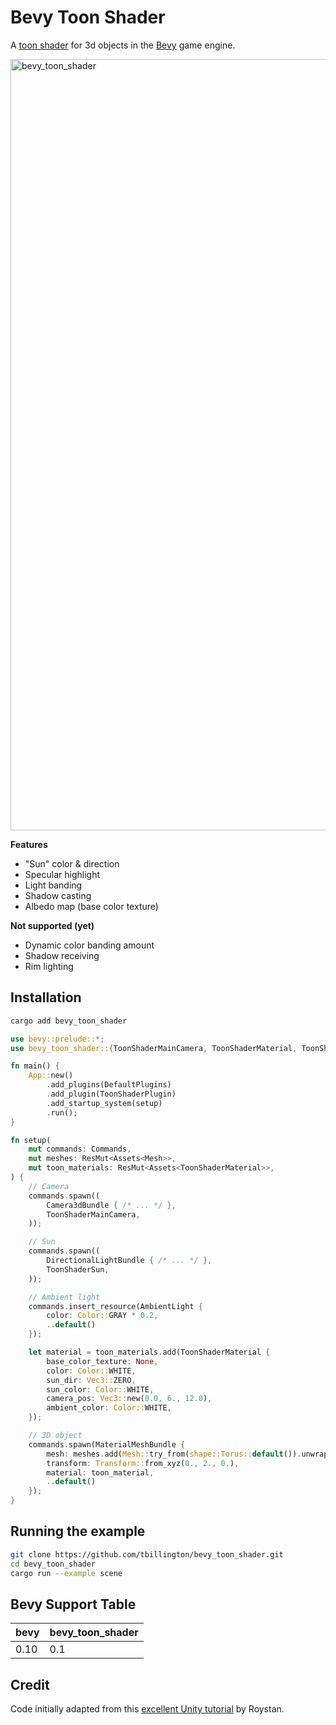 # Bevy Toon Shader

A [toon shader](https://en.wikipedia.org/wiki/Cel_shading) for 3d objects in the [Bevy](https://github.com/bevyengine/bevy/) game engine.

<img width="1234" alt="bevy_toon_shader" src="https://user-images.githubusercontent.com/2771466/233092241-71a0f13a-fc0a-4022-913c-ddc3658d7f48.png">

**Features**
- "Sun" color & direction
- Specular highlight
- Light banding
- Shadow casting
- Albedo map (base color texture)

**Not supported (yet)**
- Dynamic color banding amount
- Shadow receiving
- Rim lighting

## Installation

```sh
cargo add bevy_toon_shader
```

```rust
use bevy::prelude::*;
use bevy_toon_shader::{ToonShaderMainCamera, ToonShaderMaterial, ToonShaderPlugin, ToonShaderSun};

fn main() {
    App::new()
        .add_plugins(DefaultPlugins)
        .add_plugin(ToonShaderPlugin)
        .add_startup_system(setup)
        .run();
}

fn setup(
    mut commands: Commands,
    mut meshes: ResMut<Assets<Mesh>>,
    mut toon_materials: ResMut<Assets<ToonShaderMaterial>>,
) {
    // Camera
    commands.spawn((
        Camera3dBundle { /* ... */ },
        ToonShaderMainCamera,
    ));

    // Sun
    commands.spawn((
        DirectionalLightBundle { /* ... */ },
        ToonShaderSun,
    ));

    // Ambient light
    commands.insert_resource(AmbientLight {
        color: Color::GRAY * 0.2,
        ..default()
    });

    let material = toon_materials.add(ToonShaderMaterial {
        base_color_texture: None,
        color: Color::WHITE,
        sun_dir: Vec3::ZERO,
        sun_color: Color::WHITE,
        camera_pos: Vec3::new(0.0, 6., 12.0),
        ambient_color: Color::WHITE,
    });

    // 3D object
    commands.spawn(MaterialMeshBundle {
        mesh: meshes.add(Mesh::try_from(shape::Torus::default()).unwrap()),
        transform: Transform::from_xyz(0., 2., 0.),
        material: toon_material,
        ..default()
    });
}
```

## Running the example

```sh
git clone https://github.com/tbillington/bevy_toon_shader.git
cd bevy_toon_shader
cargo run --example scene
```

## Bevy Support Table

| bevy | bevy_toon_shader |
| -- | -- |
| 0.10 | 0.1 |

## Credit

Code initially adapted from this [excellent Unity tutorial](https://roystan.net/articles/toon-shader/) by Roystan.

